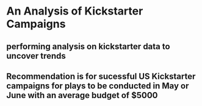 # An Analysis of Kickstarter Campaigns
performing analysis on kickstarter data to uncover trends
---
Recommendation is for sucessful US Kickstarter campaigns for plays to be conducted in May or June with an average budget of $5000
---
